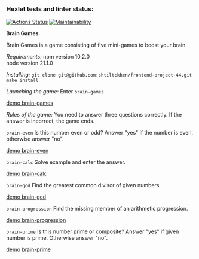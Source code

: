 ### Hexlet tests and linter status:
[![Actions Status](https://github.com/shtiltckhen/frontend-project-44/actions/workflows/hexlet-check.yml/badge.svg)](https://github.com/shtiltckhen/frontend-project-44/actions)
[![Maintainability](https://api.codeclimate.com/v1/badges/b48bfe65a8be7d3a1f8e/maintainability)](https://codeclimate.com/github/shtiltckhen/frontend-project-44/maintainability)

**Brain Games**

Brain Games is a game consisting of five mini-games to boost your brain.

*Requirements:* npm version 10.2.0\
                node version 21.1.0

*Installing:* `git clone git@github.com:shtiltckhen/frontend-project-44.git`\
              `make install`

*Launching the game:* Enter `brain-games`

[demo brain-games](https://asciinema.org/a/BxhmCJSdXVeNHAC6ifK42GJLn)

*Rules of the game:* You need to answer three questions correctly. If the answer is incorrect, the game ends.

`brain-even` Is this number even or odd? Answer "yes" if the number is even, otherwise answer "no".

[demo brain-even](https://asciinema.org/a/reJyjexi3e0bMPg4qUYvbadPN)

`brain-calc` Solve example and enter the answer.

[demo brain-calc](https://asciinema.org/a/VIzqUZ19txMclxebXCuWwKCAt)

`brain-gcd` Find the greatest common divisor of given numbers.

[demo brain-gcd](https://asciinema.org/a/fA2juH4cn1JHDEdTNxh0Naukd)

`brain-progression` Find the missing member of an arithmetic progression.

[demo brain-progression](https://asciinema.org/a/7ZdtTplSqaJrogu5hPXWvmQcR)

`brain-prime` Is this number prime or composite? Answer "yes" if given number is prime. Otherwise answer "no".

[demo brain-prime](https://asciinema.org/a/gJhSuGBItZ3pkYzmH1191lrmC)